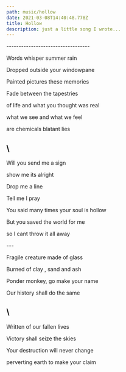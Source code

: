 ```yaml
---
path: music/hollow
date: 2021-03-08T14:40:48.778Z
title: Hollow
description: just a little song I wrote...
---
```

\----------------------------------

Words whisper summer rain

Dropped outside your windowpane

Painted pictures these memories

Fade between the tapestries

of life and what you thought was real

what we see and what we feel

are chemicals blatant lies

## \

Will you send me a sign

show me its alright

Drop me a line

Tell me I pray

You said many times your soul is hollow

But you saved the world for me

so I cant throw it all away

\---

Fragile creature made of glass

Burned of clay , sand and ash

Ponder monkey, go make your name

Our history shall do the same

## \

Written of our fallen lives

Victory shall seize the skies

Your destruction will never change

perverting earth to make your claim
